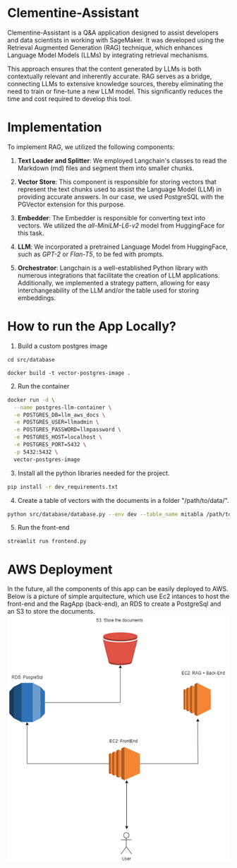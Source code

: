 # Clementine-Assistant

Clementine-Assistant is a Q&A application designed to assist developers and data scientists in working with SageMaker. It was developed using the Retrieval Augmented Generation (RAG) technique, which enhances Language Model Models (LLMs) by integrating retrieval mechanisms.

This approach ensures that the content generated by LLMs is both contextually relevant and inherently accurate. RAG serves as a bridge, connecting LLMs to extensive knowledge sources, thereby eliminating the need to train or fine-tune a new LLM model. This significantly reduces the time and cost required to develop this tool.

# Implementation

To implement RAG, we utilized the following components:

1. **Text Loader and Splitter**: We employed Langchain's classes to read the Markdown (md) files and segment them into smaller chunks.

2. **Vector Store**: This component is responsible for storing vectors that represent the text chunks used to assist the Language Model (LLM) in providing accurate answers. In our case, we used PostgreSQL with the PGVector extension for this purpose.

3. **Embedder**: The Embedder is responsible for converting text into vectors. We utilized the *all-MiniLM-L6-v2* model from HuggingFace for this task.

4. **LLM**: We incorporated a pretrained Language Model from HuggingFace, such as *GPT-2* or *Flan-T5*, to be fed with prompts.

5. **Orchestrator**: Langchain is a well-established Python library with numerous integrations that facilitate the creation of LLM applications. Additionally, we implemented a strategy pattern, allowing for easy interchangeability of the LLM and/or the table used for storing embeddings.

# How to run the App Locally?


1. Build a custom postgres image


```
cd src/database
```

```
docker build -t vector-postgres-image .

```

2. Run the container
```bash
docker run -d \
  --name postgres-llm-container \
  -e POSTGRES_DB=llm_aws_docs \
  -e POSTGRES_USER=llmadmin \
  -e POSTGRES_PASSWORD=llmpassword \
  -e POSTGRES_HOST=localhost \
  -e POSTGRES_PORT=5432 \
  -p 5432:5432 \
  vector-postgres-image
```

3. Install all the python libraries needed for the project.

```bash
pip install -r dev_requirements.txt
```

4. Create a table of vectors with the documents in a folder "/path/to/data/".

```bash
python src/database/database.py --env dev --table_name mitabla /path/to/data/
```

5. Run the front-end

```
streamlit run frontend.py
```

# AWS Deployment

In the future, all the components of this app can be easily deployed to AWS. Below is a picture of simple arquitecture, which use Ec2 intances to host the front-end and the RagApp (back-end), an RDS to create a PostgreSql and an S3 to store the documents.
![RAG Image](images/RAG-Arq.png)




